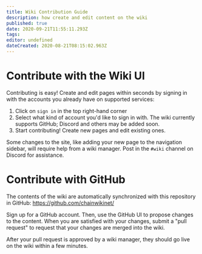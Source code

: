 ```yaml
---
title: Wiki Contribution Guide
description: how create and edit content on the wiki
published: true
date: 2020-09-21T11:55:11.293Z
tags: 
editor: undefined
dateCreated: 2020-08-21T08:15:02.963Z
---
```


# Contribute with the Wiki UI

Contributing is easy!  Create and edit pages within seconds by signing in with the accounts you already have on supported services:

1. Click on `sign in` in the top right-hand corner
2. Select what kind of account you'd like to sign in with. The wiki currently supports GitHub; Discord and others may be added soon.
3. Start contributing!  Create new pages and edit existing ones.

Some changes to the site, like adding your new page to the navigation sidebar, will require help from a wiki manager. Post in the `#wiki` channel on Discord for assistance.


# Contribute with GitHub

The contents of the wiki are automatically synchronized with this repository in GitHub: https://github.com/chainwikinet/

Sign up for a GitHub account.  Then, use the GitHub UI to propose changes to the content.  When you are satisfied with your changes, submit a "pull request" to request that your changes are merged into the wiki.

After your pull request is approved by a wiki manager, they should go live on the wiki within a few minutes.